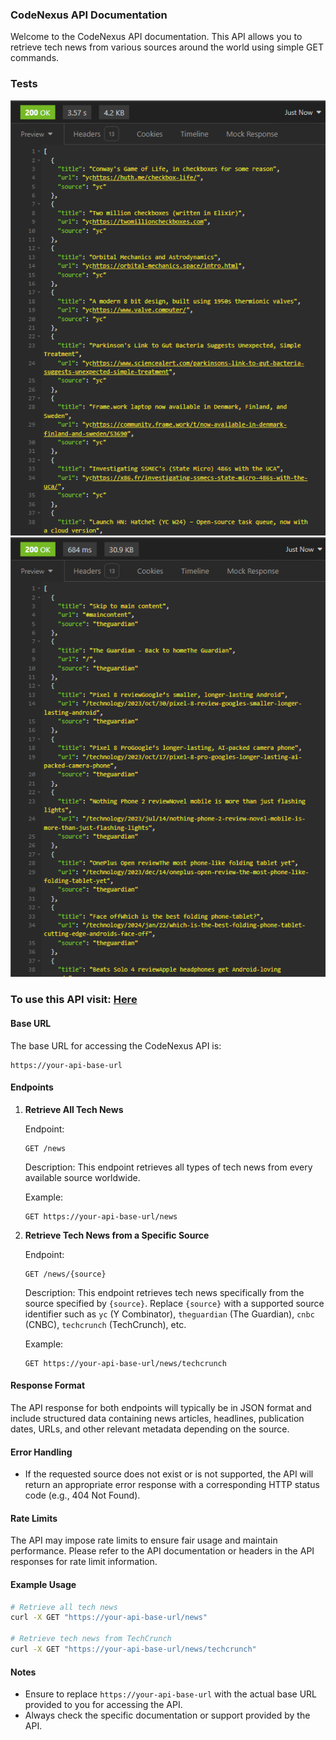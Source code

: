 ### CodeNexus API Documentation

Welcome to the CodeNexus API documentation. This API allows you to retrieve tech news from various sources around the world using simple GET commands.

### Tests 

![Test Image 1](./Tests/test1.png)
![Test Image 2](./Tests/test2.png)

### To use this API visit: [Here](https://rapidapi.com/vasantmogia05/api/codenexus)

#### Base URL

The base URL for accessing the CodeNexus API is:

```
https://your-api-base-url
```

#### Endpoints

1. **Retrieve All Tech News**

   Endpoint:
   ```
   GET /news
   ```

   Description:
   This endpoint retrieves all types of tech news from every available source worldwide.

   Example:
   ```
   GET https://your-api-base-url/news
   ```

2. **Retrieve Tech News from a Specific Source**

   Endpoint:
   ```
   GET /news/{source}
   ```

   Description:
   This endpoint retrieves tech news specifically from the source specified by `{source}`. Replace `{source}` with a supported source identifier such as `yc` (Y Combinator), `theguardian` (The Guardian), `cnbc` (CNBC), `techcrunch` (TechCrunch), etc.

   Example:
   ```
   GET https://your-api-base-url/news/techcrunch
   ```

#### Response Format

The API response for both endpoints will typically be in JSON format and include structured data containing news articles, headlines, publication dates, URLs, and other relevant metadata depending on the source.

#### Error Handling

- If the requested source does not exist or is not supported, the API will return an appropriate error response with a corresponding HTTP status code (e.g., 404 Not Found).

#### Rate Limits

The API may impose rate limits to ensure fair usage and maintain performance. Please refer to the API documentation or headers in the API responses for rate limit information.

#### Example Usage

```bash
# Retrieve all tech news
curl -X GET "https://your-api-base-url/news"

# Retrieve tech news from TechCrunch
curl -X GET "https://your-api-base-url/news/techcrunch"
```

#### Notes

- Ensure to replace `https://your-api-base-url` with the actual base URL provided to you for accessing the API.
- Always check the specific documentation or support provided by the API.

